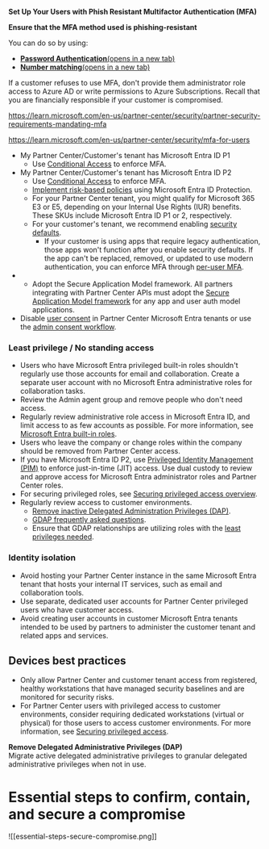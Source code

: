 **Set Up Your Users with Phish Resistant Multifactor Authentication (MFA)**

**Ensure that the MFA method used is phishing-resistant**

You can do so by using:

- [**Password Authentication**(opens in a new tab)](https://learn.microsoft.com/en-us/azure/active-directory/authentication/howto-authentication-passwordless-deployment)
- [**Number matching**(opens in a new tab)](https://learn.microsoft.com/en-us/azure/active-directory/authentication/how-to-mfa-number-match)

If a customer refuses to use MFA, don't provide them administrator role access to Azure AD or write permissions to Azure Subscriptions. Recall that you are financially responsible if your customer is compromised.

https://learn.microsoft.com/en-us/partner-center/security/partner-security-requirements-mandating-mfa

https://learn.microsoft.com/en-us/partner-center/security/mfa-for-users

- My Partner Center/Customer's tenant has Microsoft Entra ID P1
    - Use [Conditional Access](https://learn.microsoft.com/en-us/azure/active-directory/conditional-access/concept-conditional-access-policy-common) to enforce MFA.
- My Partner Center/Customer's tenant has Microsoft Entra ID P2
    - Use [Conditional Access](https://learn.microsoft.com/en-us/azure/active-directory/conditional-access/concept-conditional-access-policy-common) to enforce MFA.
    - [Implement risk-based policies](https://learn.microsoft.com/en-us/azure/active-directory/authentication/tutorial-risk-based-sspr-mfa) using Microsoft Entra ID Protection.
    - For your Partner Center tenant, you might qualify for Microsoft 365 E3 or E5, depending on your Internal Use Rights (IUR) benefits. These SKUs include Microsoft Entra ID P1 or 2, respectively.
    - For your customer's tenant, we recommend enabling [security defaults](https://learn.microsoft.com/en-us/azure/active-directory/fundamentals/concept-fundamentals-security-defaults).
        - If your customer is using apps that require legacy authentication, those apps won't function after you enable security defaults. If the app can't be replaced, removed, or updated to use modern authentication, you can enforce MFA through [per-user MFA](https://learn.microsoft.com/en-us/azure/active-directory/authentication/howto-mfa-userstates).
- - Adopt the Secure Application Model framework. All partners integrating with Partner Center APIs must adopt the [Secure Application Model framework](https://learn.microsoft.com/en-us/partner-center/develop/enable-secure-app-model) for any app and user auth model applications.
- Disable [user consent](https://learn.microsoft.com/en-us/microsoft-365/admin/misc/user-consent) in Partner Center Microsoft Entra tenants or use the [admin consent workflow](https://learn.microsoft.com/en-us/azure/active-directory/manage-apps/configure-admin-consent-workflow).

### Least privilege / No standing access
- Users who have Microsoft Entra privileged built-in roles shouldn't regularly use those accounts for email and collaboration. Create a separate user account with no Microsoft Entra administrative roles for collaboration tasks.
- Review the Admin agent group and remove people who don't need access.
- Regularly review administrative role access in Microsoft Entra ID, and limit access to as few accounts as possible. For more information, see [Microsoft Entra built-in roles](https://learn.microsoft.com/en-us/azure/active-directory/roles/permissions-reference).
- Users who leave the company or change roles within the company should be removed from Partner Center access.
- If you have Microsoft Entra ID P2, use [Privileged Identity Management (PIM)](https://learn.microsoft.com/en-us/azure/active-directory/privileged-identity-management/pim-configure) to enforce just-in-time (JIT) access. Use dual custody to review and approve access for Microsoft Entra administrator roles and Partner Center roles.
- For securing privileged roles, see [Securing privileged access overview](https://learn.microsoft.com/en-us/security/privileged-access-workstations/overview).
- Regularly review access to customer environments.
    - [Remove inactive Delegated Administration Privileges (DAP)](https://learn.microsoft.com/en-us/partner-center/security/dap-monitor-self-serve-removal).
    - [GDAP frequently asked questions](https://learn.microsoft.com/en-us/partner-center/customers/gdap-faq).
    - Ensure that GDAP relationships are utilizing roles with the [least privileges needed](https://learn.microsoft.com/en-us/partner-center/customers/gdap-least-privileged-roles-by-task).

### Identity isolation

- Avoid hosting your Partner Center instance in the same Microsoft Entra tenant that hosts your internal IT services, such as email and collaboration tools.
- Use separate, dedicated user accounts for Partner Center privileged users who have customer access.
- Avoid creating user accounts in customer Microsoft Entra tenants intended to be used by partners to administer the customer tenant and related apps and services.

## Devices best practices

- Only allow Partner Center and customer tenant access from registered, healthy workstations that have managed security baselines and are monitored for security risks.
- For Partner Center users with privileged access to customer environments, consider requiring dedicated workstations (virtual or physical) for those users to access customer environments. For more information, see [Securing privileged access](https://learn.microsoft.com/en-us/security/privileged-access-workstations/overview).

**Remove Delegated Administrative Privileges (DAP)**  
Migrate active delegated administrative privileges to granular delegated administrative privileges when not in use.

# Essential steps to confirm, contain, and secure a compromise

![[essential-steps-secure-compromise.png]]